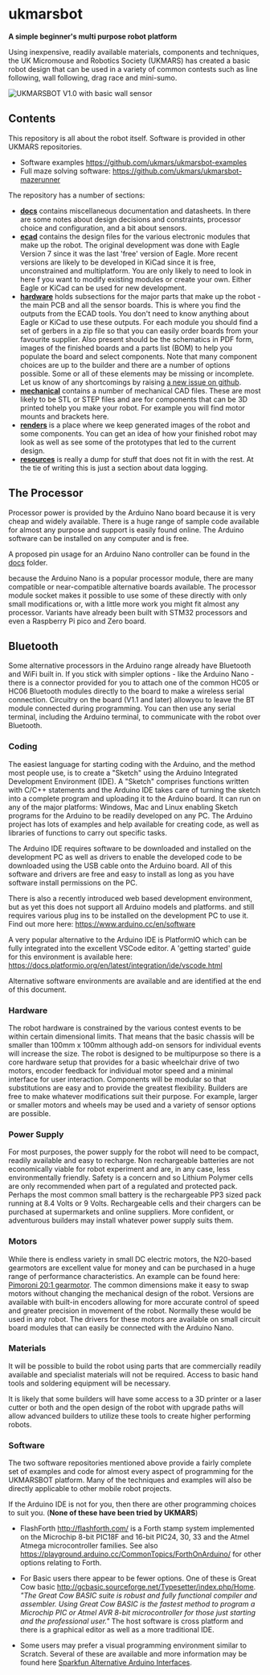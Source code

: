 # ukmarsbot

__A simple beginner's multi purpose robot platform__

Using inexpensive, readily available materials, components and techniques, the UK Micromouse and Robotics Society (UKMARS) has created a basic robot design that can be used in a variety of common contests such as line following, wall following, drag race and mini-sumo.

![UKMARSBOT V1.0 with basic wall sensor](https://github.com/ukmars/ukmarsbot/blob/master/renders/ukmarsbot-600x526.png)

## Contents

This repository is all about the robot itself. Software is provided in other UKMARS repositories. 

 - Software examples https://github.com/ukmars/ukmarsbot-examples
 - Full maze solving software: https://github.com/ukmars/ukmarsbot-mazerunner


The repository has a number of sections:

 - [__docs__](docs) contains miscellaneous documentation and datasheets. In there are some notes about design decisions and constraints, processor choice and configuration, and a bit about sensors.
 - [__ecad__](ecad) contains the design files for the various electronic modules that make up the robot. The original development was done with Eagle Version 7 since it was the last 'free' version of Eagle. More recent versions are likely to be developed in KiCad since it is free, unconstrained and multiplatform. You are only likely to need to look in here f you want to modify existing modules or create your own. Either Eagle or KiCad can be used for new development.
 - [__hardware__](hardware) holds subsections for the major parts that make up the robot - the main PCB and all the sensor boards. This is where you find the outputs from the ECAD tools. You don't need to know anything about Eagle or KiCad to use these outputs. For each module you should find a set of gerbers in a zip file so that you can easily order boards from your favourite supplier. Also present should be the schematics in PDF form, images of the finished boards and a parts list (BOM) to help you populate the board and select components. Note that many component choices are up to the builder and there are a number of options possible. Some or all of these elements may be missing or incomplete. Let us know of any shortcomings by raising [a new issue on github](https://github.com/ukmars/ukmarsbot/issues).
 - [__mechanical__](mechanical) contains a number of mechanical CAD files. These are most likely to be STL or STEP files  and are for components that can be 3D printed tohelp you make your robot. For example you will find motor mounts and brackets here.
 - [__renders__](renders) is a place where we keep generated images of the robot and some components. You can get an idea of how your finished robot may look as well as see some of the prototypes that led to the current design.
 - [__resources__](resources) is really a dump for stuff that does not fit in with the rest. At the tie of writing this is just a section about data logging.

## The Processor
Processor power is provided by the Arduino Nano board because it is very cheap and widely available. There is a huge range of sample code available for almost any purpose and support is easily found online. The Arduino software can be installed on any computer and is free.

A proposed pin usage for an Arduino Nano controller can be found in the [docs](docs) folder.

because the Arduino Nano is a popular processor module, there are many compatible or near-compatible alternative boards available. The processor module socket makes it possible to use some of these directly with only small modifications or, with a little more work you might fit almost any processor. Variants have already been built with STM32 processors and even a Raspberry Pi pico and Zero board.

## Bluetooth

Some alternative processors in the Arduino range already have Bluetooth and WiFi built in. If you stick with simpler options - like the Arduino Nano - there is a connector provided for you to attach one of the common HC05 or HC06 Bluetooth modules directly to the board to make a wireless serial connection. Circuitry on the board (V1.1 and later) allowyou to leave the BT module connected during programming. You can then use any serial terminal, including the Arduino terminal, to communicate with the robot over Bluetooth.

### Coding
The easiest language for starting coding with the Arduino, and the method most people use, is to create a  "Sketch" using the Arduino Integrated Development Environment (IDE). A "Sketch" comprises functions written with C/C++ statements and the Arduino IDE takes care of turning the sketch into a complete program and uploading it to the Arduino board. It can run on any of the major platforms: Windows, Mac and Linux enabling Sketch programs for the Arduino to be readily developed on any PC. The Arduino project has lots of examples and help available for creating code, as well as libraries of functions to carry out specific tasks.

The Arduino IDE requires software to be downloaded and installed on the development PC as well as drivers to enable the developed code to be downloaded using the USB cable onto the Arduino board. All of this software and drivers are free and easy to install as long as you have software install permissions on the PC.

There is also a recently introduced web based development environment, but as yet this does not support all Arduino models and platforms. and still requires various plug ins to be installed on the development PC to use it. Find out more here: https://www.arduino.cc/en/software

A very popular alternative to the Arduino IDE is PlatformIO which can be fully integrated into the excellent VSCode editor. A 'getting started' guide for this environment is available here: https://docs.platformio.org/en/latest/integration/ide/vscode.html

Alternative software environments are available and are identified at the end of this document.

### Hardware

The robot hardware is constrained by the various contest events to be within certain dimensional limits. That means that the basic chassis will be smaller than 100mm x 100mm although add-on sensors for individual events will increase the size. The robot is designed to be multipurpose so there is a core hardware setup that provides for a basic wheelchair drive of two motors, encoder feedback for individual motor speed and a minimal interface for user interaction. Components will be modular so that substitutions are easy and to provide the greatest flexibility. Builders are free to make whatever modifications suit their purpose. For example, larger or smaller motors and wheels may be used and a variety of sensor options are possible.

### Power Supply

For most purposes, the power supply for the robot will need to be compact, readily available and easy to recharge. Non rechargeable batteries are not economically viable for robot experiment and are, in any case, less environmentally friendly. Safety is a concern and so Lithium Polymer cells are only recommended when part of a regulated and protected pack. Perhaps the most common small battery is the rechargeable PP3 sized pack running at 8.4 Volts or 9 Volts. Rechargeable cells and their chargers can be purchased at supermarkets and online suppliers. More confident, or adventurous builders may install whatever power supply suits them.

### Motors

While there is endless variety in small DC electric motors, the N20-based gearmotors are excellent value for money and can be purchased in a huge range of performance characteristics. An example can be found here: [Pimoroni 20:1 gearmotor](https://shop.pimoroni.com/products/micro-metal-gearmotor-extended-back-shaft?variant=32587847050). The common dimensions make it easy to swap motors without changing the mechanical design of the robot. Versions are available with built-in encoders allowing for more accurate control of speed and greater precision in movement of the robot. Normally these would be used in any robot. The drivers for these motors are available on small circuit board modules that can easily be connected with the Arduino Nano.

### Materials

It will be possible to build the robot using parts that are commercially readily available and specialist materials will not be required. Access to basic hand tools and soldering equipment will be necessary.

It is likely that some builders will have some access to a 3D printer or a laser cutter or both and the open design of the robot with upgrade paths will allow advanced builders to utilize these tools to create higher performing robots.

### Software

The two software repositories mentioned above provide a fairly complete set of examples and code for almost every aspect of programming for the UKMARSBOT platform. Many of the techniques and examples will also be directly applicable to other mobile robot projects.

If the Arduino IDE is not for you, then there are other programming choices to suit you. (__None of these have been tried by UKMARS__)

* FlashForth http://flashforth.com/ is a Forth stamp system implemented on the Microchip 8-bit PIC18F and 16-bit PIC24, 30, 33 and the Atmel Atmega microcontroller families. See also https://playground.arduino.cc/CommonTopics/ForthOnArduino/ for other options relating to Forth.

* For Basic users there appear to be fewer options. One of these is Great Cow basic http://gcbasic.sourceforge.net/Typesetter/index.php/Home. _"The  Great Cow BASIC suite is robust and fully functional compiler and assembler.   Using Great Cow BASIC is the fastest method to program a Microchip PIC or Atmel AVR 8-bit microcontroller for those just starting and the professional user."_  The host software is cross platform and there is a graphical editor as well as a more traditional IDE.

* Some users may prefer a visual programming environment similar to Scratch. Several of these are available and more information may be found here [Sparkfun Alternative Arduino Interfaces](https://learn.sparkfun.com/tutorials/alternative-arduino-interfaces/all).
